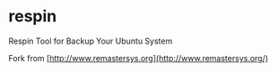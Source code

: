 respin
===========

Respin Tool for Backup Your Ubuntu System

Fork from [http://www.remastersys.org](http://www.remastersys.org/)

